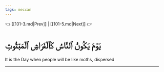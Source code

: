 ```yaml
---
tags: meccan
---
```


👈 [[101-3.md|Prev]] | [[101-5.md|Next]] 👉

# يَوۡمَ يَكُونُ ٱلنَّاسُ كَٱلۡفَرَاشِ ٱلۡمَبۡثُوثِ

It is the Day when people will be like moths, dispersed

---

